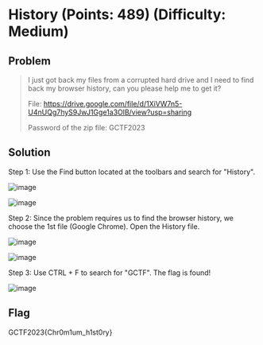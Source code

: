 # History (Points: 489) (Difficulty: Medium)

## Problem
> I just got back my files from a corrupted hard drive and I need to find back my browser history, can you please help me to get it?
>
> File: https://drive.google.com/file/d/1XiVW7n5-U4nUQg7hyS9JwJ1Gge1a3OlB/view?usp=sharing
> 
> Password of the zip file: GCTF2023


## Solution

Step 1: Use the Find button located at the toolbars and search for "History".

![image](https://github.com/kqrrrr/Girls-In-CTF-2023/assets/96009671/383dd6aa-1ebf-467d-8b34-332abb416a11)

![image](https://github.com/kqrrrr/Girls-In-CTF-2023/assets/96009671/ed01d19c-d79f-45da-8945-1559d3fbda5e)


Step 2: Since the problem requires us to find the browser history, we choose the 1st file (Google Chrome). Open the History file.

![image](https://github.com/kqrrrr/Girls-In-CTF-2023/assets/96009671/5b1ff403-ac1d-4e81-ac84-fbcf6c076ef5)

![image](https://github.com/kqrrrr/Girls-In-CTF-2023/assets/96009671/8e1c108d-f414-49de-ae01-4f170de323c3)


Step 3: Use CTRL + F to search for "GCTF". The flag is found!

![image](https://github.com/kqrrrr/Girls-In-CTF-2023/assets/96009671/3fdb5923-8bfe-4611-9369-9f060e576c8d)


## Flag

GCTF2023{Chr0m1um_h1st0ry}




